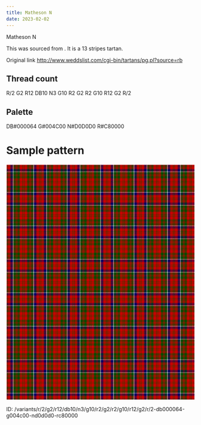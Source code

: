```yaml
---
title: Matheson N
date: 2023-02-02
---
```

Matheson N

This was sourced from <no value>.  It is a 13 stripes tartan.

Original link http://www.weddslist.com/cgi-bin/tartans/pg.pl?source=rb

## Thread count
R/2 G2 R12 DB10 N3 G10 R2 G2 R2 G10 R12 G2 R/2

## Palette
DB#000064 G#004C00 N#D0D0D0 R#C80000

# Sample pattern

![Tartan detail](tartan.png "R/2 G2 R12 DB10 N3 G10 R2 G2 R2 G10 R12 G2 R/2 tartan")

ID: /variants/r/2/g2/r12/db10/n3/g10/r2/g2/r2/g10/r12/g2/r/2-db000064-g004c00-nd0d0d0-rc80000